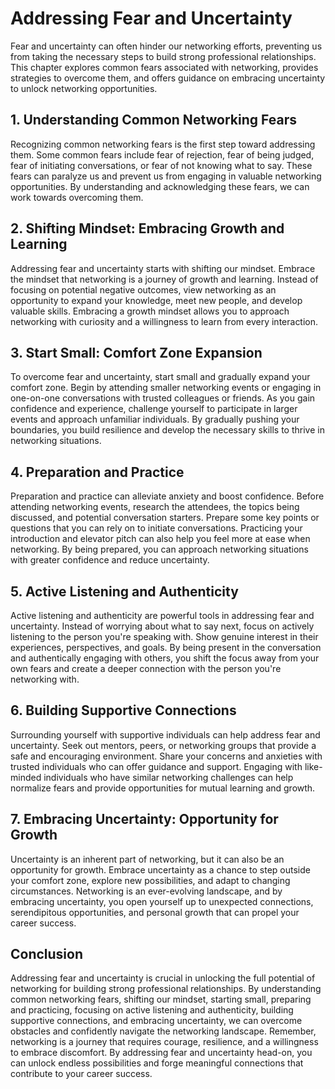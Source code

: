 # Addressing Fear and Uncertainty

Fear and uncertainty can often hinder our networking efforts, preventing us from taking the necessary steps to build strong professional relationships. This chapter explores common fears associated with networking, provides strategies to overcome them, and offers guidance on embracing uncertainty to unlock networking opportunities.

## 1\. Understanding Common Networking Fears

Recognizing common networking fears is the first step toward addressing them. Some common fears include fear of rejection, fear of being judged, fear of initiating conversations, or fear of not knowing what to say. These fears can paralyze us and prevent us from engaging in valuable networking opportunities. By understanding and acknowledging these fears, we can work towards overcoming them.

## 2\. Shifting Mindset: Embracing Growth and Learning

Addressing fear and uncertainty starts with shifting our mindset. Embrace the mindset that networking is a journey of growth and learning. Instead of focusing on potential negative outcomes, view networking as an opportunity to expand your knowledge, meet new people, and develop valuable skills. Embracing a growth mindset allows you to approach networking with curiosity and a willingness to learn from every interaction.

## 3\. Start Small: Comfort Zone Expansion

To overcome fear and uncertainty, start small and gradually expand your comfort zone. Begin by attending smaller networking events or engaging in one-on-one conversations with trusted colleagues or friends. As you gain confidence and experience, challenge yourself to participate in larger events and approach unfamiliar individuals. By gradually pushing your boundaries, you build resilience and develop the necessary skills to thrive in networking situations.

## 4\. Preparation and Practice

Preparation and practice can alleviate anxiety and boost confidence. Before attending networking events, research the attendees, the topics being discussed, and potential conversation starters. Prepare some key points or questions that you can rely on to initiate conversations. Practicing your introduction and elevator pitch can also help you feel more at ease when networking. By being prepared, you can approach networking situations with greater confidence and reduce uncertainty.

## 5\. Active Listening and Authenticity

Active listening and authenticity are powerful tools in addressing fear and uncertainty. Instead of worrying about what to say next, focus on actively listening to the person you're speaking with. Show genuine interest in their experiences, perspectives, and goals. By being present in the conversation and authentically engaging with others, you shift the focus away from your own fears and create a deeper connection with the person you're networking with.

## 6\. Building Supportive Connections

Surrounding yourself with supportive individuals can help address fear and uncertainty. Seek out mentors, peers, or networking groups that provide a safe and encouraging environment. Share your concerns and anxieties with trusted individuals who can offer guidance and support. Engaging with like-minded individuals who have similar networking challenges can help normalize fears and provide opportunities for mutual learning and growth.

## 7\. Embracing Uncertainty: Opportunity for Growth

Uncertainty is an inherent part of networking, but it can also be an opportunity for growth. Embrace uncertainty as a chance to step outside your comfort zone, explore new possibilities, and adapt to changing circumstances. Networking is an ever-evolving landscape, and by embracing uncertainty, you open yourself up to unexpected connections, serendipitous opportunities, and personal growth that can propel your career success.

## Conclusion

Addressing fear and uncertainty is crucial in unlocking the full potential of networking for building strong professional relationships. By understanding common networking fears, shifting our mindset, starting small, preparing and practicing, focusing on active listening and authenticity, building supportive connections, and embracing uncertainty, we can overcome obstacles and confidently navigate the networking landscape. Remember, networking is a journey that requires courage, resilience, and a willingness to embrace discomfort. By addressing fear and uncertainty head-on, you can unlock endless possibilities and forge meaningful connections that contribute to your career success.
